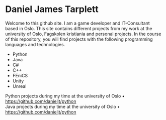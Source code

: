 # Daniel James Tarplett
Welcome to this github site. I am a game developer and IT-Consultant based in Oslo. This site contains different projects from my work at the university of Oslo, Fagskolen kristiania and personal projects. In the course of this repository, you will find projects with the following programming languages and technologies.
- Python
- Java
- C#
- C++
- FEniCS
- Unity
- Unreal

Python projects during my time at the university of Oslo &bull; https://github.com/danieljt/python  
Java projects during my time at the university of Oslo &bull; https://github.com/danieljt/python  
